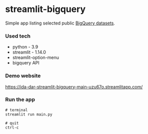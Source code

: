 # streamlit-bigquery

Simple app listing selected public [BigQuery datasets](https://cloud.google.com/bigquery/public-data#sample_tables).

### Used tech
 * python - 3.9
 * streamlit - 1.14.0
 * streamlit-option-menu
 * bigquery API

### Demo website
https://ida-dar-streamlit-bigquery-main-uzu67o.streamlitapp.com/

### Run the app
```
# terminal
streamlit run main.py

# quit
ctrl-c
```
